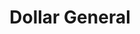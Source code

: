 ---
title: "Dollar General"
url: /pottsville/dollar-general-cressona-mall-road/
shop: variety store
---